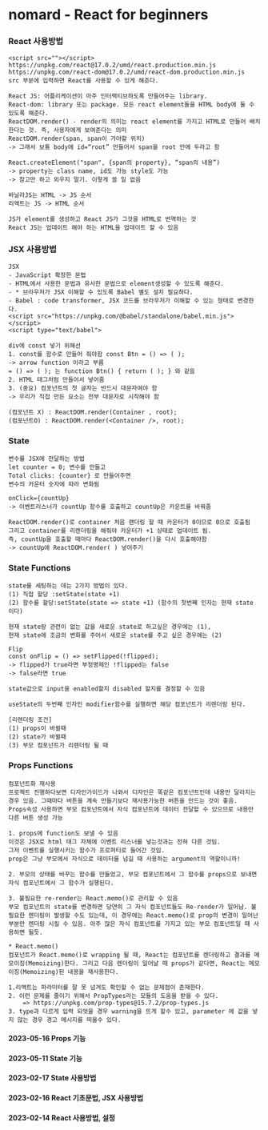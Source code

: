 # nomard - React for beginners

### React 사용방법

    <script src=""></script>
    https://unpkg.com/react@17.0.2/umd/react.production.min.js
    https://unpkg.com/react-dom@17.0.2/umd/react-dom.production.min.js
    src 부분에 입력하면 React를 사용할 수 있게 해준다.

    React JS: 어플리케이션이 아주 인터랙티브하도록 만들어주는 library.
    React-dom: library 또는 package. 모든 react element들을 HTML body에 둘 수 있도록 해준다.
    ReactDOM.render() - render의 의미는 react element를 가지고 HTML로 만들어 배치한다는 것. 즉, 사용자에게 보여준다는 의미
    ReactDOM.render(span, span이 가야할 위치)
    -> 그래서 보통 body에 id=“root” 만들어서 span을 root 안에 두라고 함

    React.createElement("span", {span의 property}, “span의 내용”)
    -> property는 class name, id도 가능 style도 가능
    -> 참고만 하고 외우지 말기. 이렇게 쓸 일 없음

    바닐라JS는 HTML -> JS 순서
    리액트는 JS -> HTML 순서

    JS가 element를 생성하고 React JS가 그것을 HTML로 번역하는 것
    React JS는 업데이트 해야 하는 HTML을 업데이트 할 수 있음

### JSX 사용방법

    JSX
    - JavaScript 확장한 문법
    - HTML에서 사용한 문법과 유사한 문법으로 element생성할 수 있도록 해준다.
    - * 브라우저가 JSX 이해할 수 있도록 Babel 별도 설치 필요하다.
    - Babel : code transformer, JSX 코드를 브라우저가 이해할 수 있는 형태로 변경한다.
    <script src="https://unpkg.com/@babel/standalone/babel.min.js"></script>
    <script type="text/babel">

    div에 const 넣기 위해선
    1. const를 함수로 만들어 줘야함 const Btn = () => ( );
    -> arrow function 이라고 부름
    = () => ( ); 는 function Btn() { return ( ); } 와 같음
    2. HTML 태그처럼 만들어서 넣어줌
    3. (중요) 컴포넌트의 첫 글자는 반드시 대문자여야 함
    -> 우리가 직접 만든 요소는 전부 대문자로 시작해야 함

    (컴포넌트 X) : ReactDOM.render(Container , root);
    (컴포넌트O) : ReactDOM.render(<Container />, root);

### State

    변수를 JSX에 전달하는 방법
    let counter = 0; 변수를 만들고
    Total clicks: {counter} 로 만들어주면
    변수의 카운터 숫자에 따라 변화됨

    onClick={countUp}
    -> 이벤트리스너가 countUp 함수를 호출하고 countUp은 카운트를 바꿔줌

    ReactDOM.render()로 container 처음 랜더링 할 때 카운터가 0이므로 0으로 호출됨
    그리고 container를 리렌더링을 해줘야 카운터가 +1 상태로 업데이트 됨.
    즉, countUp을 호출할 때마다 ReactDOM.render()을 다시 호출해야함
    -> countUp에 ReactDOM.render( ) 넣어주기

### State Functions

    state를 세팅하는 데는 2가지 방법이 있다.
    (1) 직접 할당 :setState(state +1)
    (2) 함수를 할당:setState(state => state +1) (함수의 첫번째 인자는 현재 state 이다)

    현재 state랑 관련이 없는 값을 새로운 state로 하고싶은 경우에는 (1),
    현재 state에 조금의 변화를 주어서 새로운 state를 주고 싶은 경우에는 (2)

    Flip
    const onFlip = () => setFlipped(!flipped);
    -> flipped가 true라면 부정명제인 !flipped는 false
    -> false라면 true

    state값으로 input을 enabled할지 disabled 할지를 결정할 수 있음

    useState의 두번째 인자인 modifier함수를 실행하면 해당 컴포넌트가 리렌더링 된다.

    [리렌더링 조건]
    (1) props이 바뀔때
    (2) state가 바뀔때
    (3) 부모 컴포넌트가 리렌더링 될 때

### Props Functions

    컴포넌트화 재사용
    프로젝트 진행하다보면 디자인가이드가 나와서 디자인은 똑같은 컴포넌트인데 내용만 달라지는 경우 있음. 그때마다 버튼을 계속 만들기보다 재사용가능한 버튼을 만드는 것이 좋음.
    Props속성 사용하면 부모 컴포넌트에서 자식 컴포넌트에 데이터 전달할 수 있으므로 내용만 다른 버튼 생성 가능

    1. props에 function도 보낼 수 있음
    이것은 JSX로 html 태그 자체에 이벤트 리스너를 넣는것과는 전혀 다른 것임.
    그저 이벤트를 실행시키는 함수가 프로퍼티로 들어간 것임.
    prop은 그냥 부모에서 자식으로 데이터를 넘길 때 사용하는 argument의 역할이니까!

    2. 부모의 상태를 바꾸는 함수를 만들었고, 부모 컴포넌트에서 그 함수를 props으로 보내면 자식 컴포넌트에서 그 함수가 실행된다.

    3. 불필요한 re-render는 React.memo()로 관리할 수 있음
    부모 컴포넌트의 state를 변경하면 당연히 그 자식 컴포넌트들도 Re-render가 일어남. 불필요한 렌더링이 발생할 수도 있는데, 이 경우에는 React.memo()로 prop의 변경이 일어난 부분만 렌더링 시킬 수 있음. 아주 많은 자식 컴포넌트를 가지고 있는 부모 컴포넌트일 때 사용하면 될듯.

    * React.memo()
    컴포넌트가 React.memo()로 wrapping 될 때, React는 컴포넌트를 렌더링하고 결과를 메모이징(Memoizing)한다. 그리고 다음 렌더링이 일어날 때 props가 같다면, React는 메모이징(Memoizing)된 내용을 재사용한다.

    1.리액트는 파라미터를 잘 못 넘겨도 확인할 수 없는 문제점이 존재한다.
    2. 이런 문제를 줄이기 위해서 PropTypes라는 모듈의 도움을 받을 수 있다.
        => https://unpkg.com/prop-types@15.7.2/prop-types.js
    3. type과 다르게 입력 되엇을 경우 warning을 뜨게 할수 있고, parameter 에 값을 넣지 않는 경우 경고 메시지를 띄울수 있다.

#### 2023-05-16 Props 기능

#### 2023-05-11 State 기능

#### 2023-02-17 State 사용방법

#### 2023-02-16 React 기초문법, JSX 사용방법

#### 2023-02-14 React 사용방법, 설정
